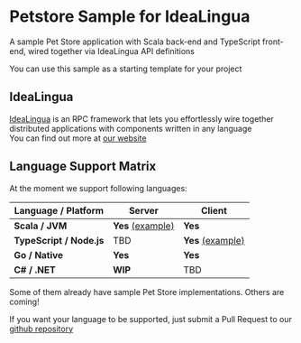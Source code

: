 Petstore Sample for IdeaLingua
==============================

A sample Pet Store application with Scala back-end and TypeScript front-end, wired together via IdeaLingua API definitions

You can use this sample as a starting template for your project

IdeaLingua
----------

[IdeaLingua](https://github.com/pshirshov/izumi-r2) is an RPC framework that lets you effortlessly wire together distributed applications with components written in any language<br/>
You can find out more at [our website](https://github.com/pshirshov/izumi-r2)

Language Support Matrix
-----------------------

At the moment we support following languages:

| Language / Platform | Server | Client  |
|-----------|----------------------------|----------------------------|
| **Scala / JVM**          | **Yes** [(example)](./servers/scala-jvm-server) | **Yes** |
| **TypeScript / Node.js** | TBD     | **Yes** [(example)](./clients/typescript-node-client) |
| **Go / Native**          | **Yes** | **Yes** |
| **C# / .NET**             | **WIP** | TBD |

Some of them already have sample Pet Store implementations. Others are coming!

If you want your language to be supported, just submit a Pull Request to our [github repository](https://github.com/pshirshov/izumi-r2)
